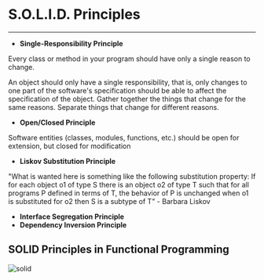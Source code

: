# S.O.L.I.D. Principles
---
- **Single-Responsibility Principle**

Every class or method in your program should have only a single reason to change.

An object should only have a single responsibility, that is, only changes to one part of the software's specification should be able to affect the specification of the object.
Gather together the things that change for the same reasons. Separate things that change for different reasons.

- **Open/Closed Principle**

Software entities (classes, modules, functions, etc.) should be open for extension, but closed for modification

- **Liskov Substitution Principle**

"What is wanted here is something like the following substitution property: If for each object o1 of type S there is an object o2 of type T such that for all programs P defined in terms of T, the behavior of P is unchanged when o1 is substituted for o2 then S is a subtype of T" - Barbara Liskov

- **Interface Segregation Principle**
- **Dependency Inversion Principle**

## SOLID Principles in Functional Programming
![solid](https://user-images.githubusercontent.com/81258448/186962860-bbacd126-d577-4da4-bcdf-5d75f153f7a9.png)

